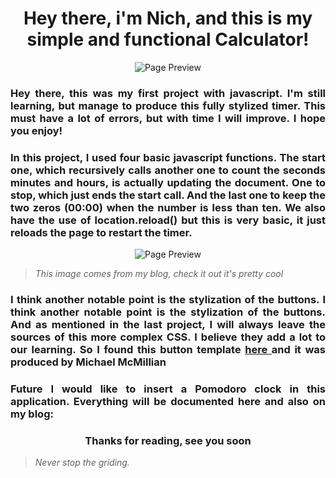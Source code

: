 
<h1 align="center"> Hey there, i'm Nich, and this is my simple and functional Calculator!</h1>
<p align="center">
  <img src="https://github.com/italicnich/Timer/blob/main/readmeimg/gif.gif" alt="Page Preview">
</p>
<h3 align="justify">
Hey there, this was my first project with javascript. I'm still learning, but manage to produce this fully stylized timer. This must have a lot of errors, but with time I will improve. I hope you enjoy! 
</h3>
<h3 align="justify">
In this project, I used four basic javascript functions. The start one, which recursively calls another one to count the seconds minutes and hours, is actually updating the document. One to stop, which just ends the start call. And the last one to keep the two zeros (00:00) when the number is less than ten. We also have the use of location.reload() but this is very basic, it just reloads the page to restart the timer.
</h3>
<p align="center">
  <img src="https://github.com/italicnich/Timer/blob/main/readmeimg/js_code.png" alt="Page Preview">
</p>

> *This image comes from my blog, check it out it's pretty cool*

<h3 align="justify">
I think another notable point is the stylization of the buttons. I think another notable point is the stylization of the buttons. And as mentioned in the last project, I will always leave the sources of this more complex CSS. I believe they add a lot to our learning. So I found this button template <a href="https://getcssscan.com/css-buttons-examples "> here </a> and it was produced by Michael McMillian
</h3>
<h3 align="justify">
  Future I would like to insert a Pomodoro clock in this application. Everything will be documented here and also on my blog:
</h3>
<h3 align="center">
Thanks for reading, see you soon
</h3>

> *Never stop the griding.*

